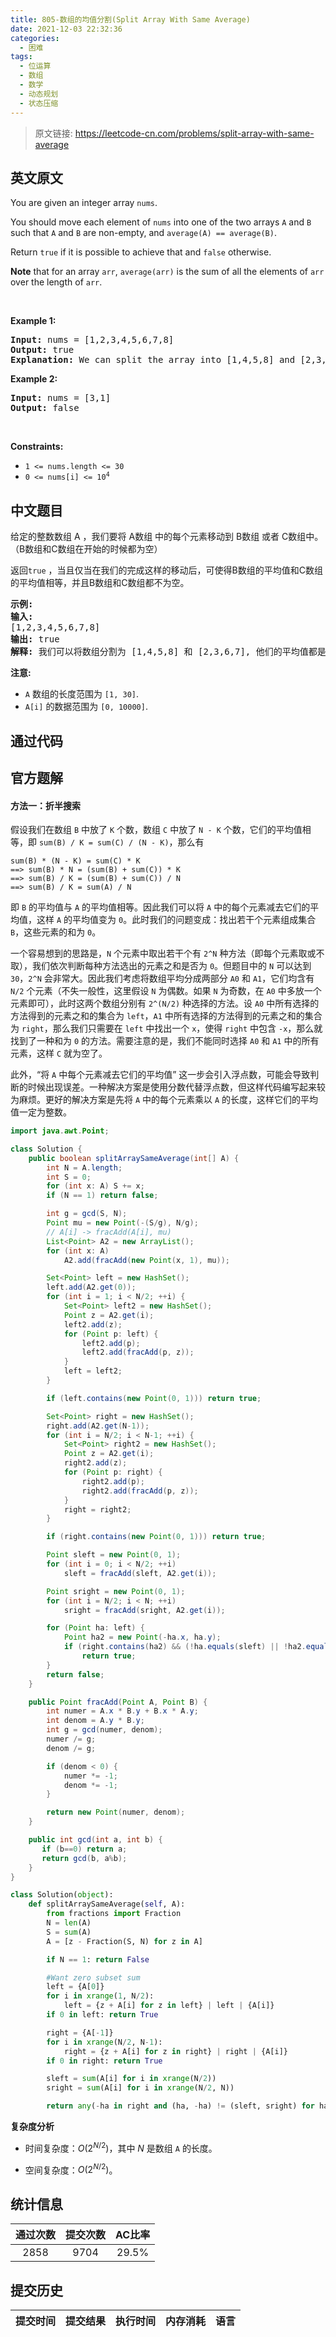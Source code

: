 ```yaml
---
title: 805-数组的均值分割(Split Array With Same Average)
date: 2021-12-03 22:32:36
categories:
  - 困难
tags:
  - 位运算
  - 数组
  - 数学
  - 动态规划
  - 状态压缩
---
```


> 原文链接: https://leetcode-cn.com/problems/split-array-with-same-average


## 英文原文
<div><p>You are given an integer array <code>nums</code>.</p>

<p>You should move each element of <code>nums</code> into one of the two arrays <code>A</code> and <code>B</code> such that <code>A</code> and <code>B</code> are non-empty, and <code>average(A) == average(B)</code>.</p>

<p>Return <code>true</code> if it is possible to achieve that and <code>false</code> otherwise.</p>

<p><strong>Note</strong> that for an array <code>arr</code>, <code>average(arr)</code> is the sum of all the elements of <code>arr</code> over the length of <code>arr</code>.</p>

<p>&nbsp;</p>
<p><strong>Example 1:</strong></p>

<pre>
<strong>Input:</strong> nums = [1,2,3,4,5,6,7,8]
<strong>Output:</strong> true
<strong>Explanation:</strong> We can split the array into [1,4,5,8] and [2,3,6,7], and both of them have an average of 4.5.
</pre>

<p><strong>Example 2:</strong></p>

<pre>
<strong>Input:</strong> nums = [3,1]
<strong>Output:</strong> false
</pre>

<p>&nbsp;</p>
<p><strong>Constraints:</strong></p>

<ul>
	<li><code>1 &lt;= nums.length &lt;= 30</code></li>
	<li><code>0 &lt;= nums[i] &lt;= 10<sup>4</sup></code></li>
</ul>
</div>

## 中文题目
<div><p>给定的整数数组 A ，我们要将 A数组 中的每个元素移动到 B数组 或者 C数组中。（B数组和C数组在开始的时候都为空）</p>

<p>返回<code>true</code> ，当且仅当在我们的完成这样的移动后，可使得B数组的平均值和C数组的平均值相等，并且B数组和C数组都不为空。</p>

<pre>
<strong>示例:</strong>
<strong>输入:</strong> 
[1,2,3,4,5,6,7,8]
<strong>输出:</strong> true
<strong>解释: </strong>我们可以将数组分割为 [1,4,5,8] 和 [2,3,6,7], 他们的平均值都是4.5。
</pre>

<p><strong>注意:</strong></p>

<ul>
	<li><code>A</code> 数组的长度范围为 <code>[1, 30]</code>.</li>
	<li><code>A[i]</code> 的数据范围为 <code>[0, 10000]</code>.</li>
</ul>
</div>

## 通过代码
<RecoDemo>
</RecoDemo>


## 官方题解
#### 方法一：折半搜索

假设我们在数组 `B` 中放了 `K` 个数，数组 `C` 中放了 `N - K` 个数，它们的平均值相等，即 `sum(B) / K = sum(C) / (N - K)`，那么有

```
sum(B) * (N - K) = sum(C) * K
==> sum(B) * N = (sum(B) + sum(C)) * K
==> sum(B) / K = (sum(B) + sum(C)) / N
==> sum(B) / K = sum(A) / N
```

即 `B` 的平均值与 `A` 的平均值相等。因此我们可以将 `A` 中的每个元素减去它们的平均值，这样 `A` 的平均值变为 `0`。此时我们的问题变成：找出若干个元素组成集合 `B`，这些元素的和为 `0`。

一个容易想到的思路是，`N` 个元素中取出若干个有 `2^N` 种方法（即每个元素取或不取），我们依次判断每种方法选出的元素之和是否为 `0`。但题目中的 `N` 可以达到 `30`，`2^N` 会非常大。因此我们考虑将数组平均分成两部分 `A0` 和 `A1`，它们均含有 `N/2` 个元素（不失一般性，这里假设 `N` 为偶数。如果 `N` 为奇数，在 `A0` 中多放一个元素即可），此时这两个数组分别有 `2^(N/2)` 种选择的方法。设 `A0` 中所有选择的方法得到的元素之和的集合为 `left`，`A1` 中所有选择的方法得到的元素之和的集合为 `right`，那么我们只需要在 `left` 中找出一个 `x`，使得 `right` 中包含 `-x`，那么就找到了一种和为 `0` 的方法。需要注意的是，我们不能同时选择 `A0` 和 `A1` 中的所有元素，这样 `C` 就为空了。

此外，“将 `A` 中每个元素减去它们的平均值” 这一步会引入浮点数，可能会导致判断的时候出现误差。一种解决方案是使用分数代替浮点数，但这样代码编写起来较为麻烦。更好的解决方案是先将 `A` 中的每个元素乘以 `A` 的长度，这样它们的平均值一定为整数。

```Java [sol1]
import java.awt.Point;

class Solution {
    public boolean splitArraySameAverage(int[] A) {
        int N = A.length;
        int S = 0;
        for (int x: A) S += x;
        if (N == 1) return false;

        int g = gcd(S, N);
        Point mu = new Point(-(S/g), N/g);
        // A[i] -> fracAdd(A[i], mu)
        List<Point> A2 = new ArrayList();
        for (int x: A)
            A2.add(fracAdd(new Point(x, 1), mu));

        Set<Point> left = new HashSet();
        left.add(A2.get(0));
        for (int i = 1; i < N/2; ++i) {
            Set<Point> left2 = new HashSet();
            Point z = A2.get(i);
            left2.add(z);
            for (Point p: left) {
                left2.add(p);
                left2.add(fracAdd(p, z));
            }
            left = left2;
        }

        if (left.contains(new Point(0, 1))) return true;

        Set<Point> right = new HashSet();
        right.add(A2.get(N-1));
        for (int i = N/2; i < N-1; ++i) {
            Set<Point> right2 = new HashSet();
            Point z = A2.get(i);
            right2.add(z);
            for (Point p: right) {
                right2.add(p);
                right2.add(fracAdd(p, z));
            }
            right = right2;
        }

        if (right.contains(new Point(0, 1))) return true;

        Point sleft = new Point(0, 1);
        for (int i = 0; i < N/2; ++i)
            sleft = fracAdd(sleft, A2.get(i));

        Point sright = new Point(0, 1);
        for (int i = N/2; i < N; ++i)
            sright = fracAdd(sright, A2.get(i));

        for (Point ha: left) {
            Point ha2 = new Point(-ha.x, ha.y);
            if (right.contains(ha2) && (!ha.equals(sleft) || !ha2.equals(sright)))
                return true;
        }
        return false;
    }

    public Point fracAdd(Point A, Point B) {
        int numer = A.x * B.y + B.x * A.y;
        int denom = A.y * B.y;
        int g = gcd(numer, denom);
        numer /= g;
        denom /= g;

        if (denom < 0) {
            numer *= -1;
            denom *= -1;
        }

        return new Point(numer, denom);
    }

    public int gcd(int a, int b) {
       if (b==0) return a;
       return gcd(b, a%b);
    }
}
```

```Python [sol1]
class Solution(object):
    def splitArraySameAverage(self, A):
        from fractions import Fraction
        N = len(A)
        S = sum(A)
        A = [z - Fraction(S, N) for z in A]

        if N == 1: return False

        #Want zero subset sum
        left = {A[0]}
        for i in xrange(1, N/2):
            left = {z + A[i] for z in left} | left | {A[i]}
        if 0 in left: return True

        right = {A[-1]}
        for i in xrange(N/2, N-1):
            right = {z + A[i] for z in right} | right | {A[i]}
        if 0 in right: return True

        sleft = sum(A[i] for i in xrange(N/2))
        sright = sum(A[i] for i in xrange(N/2, N))

        return any(-ha in right and (ha, -ha) != (sleft, sright) for ha in left)
```

**复杂度分析**

* 时间复杂度：$O(2^{N/2})$，其中 $N$ 是数组 `A` 的长度。

* 空间复杂度：$O(2^{N/2})$。

## 统计信息
| 通过次数 | 提交次数 | AC比率 |
| :------: | :------: | :------: |
|    2858    |    9704    |   29.5%   |

## 提交历史
| 提交时间 | 提交结果 | 执行时间 |  内存消耗  | 语言 |
| :------: | :------: | :------: | :--------: | :--------: |
